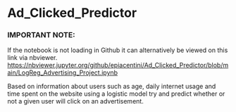 # Ad_Clicked_Predictor

### IMPORTANT NOTE:
If the notebook is not loading in Github it can alternatively be viewed on this link via nbviewer.
https://nbviewer.jupyter.org/github/epiacentini/Ad_Clicked_Predictor/blob/main/LogReg_Advertising_Project.ipynb

Based on information about users such as age, daily internet usage and time spent on the website using a logistic model try and predict whether or not a given user will click on an advertisement.
